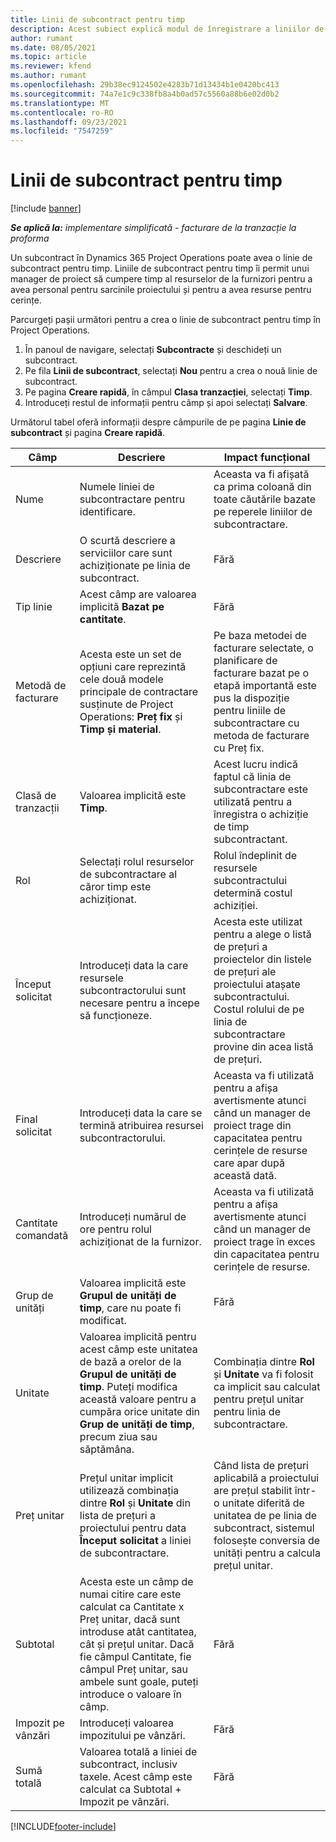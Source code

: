 ```yaml
---
title: Linii de subcontract pentru timp
description: Acest subiect explică modul de înregistrare a liniilor de subcontract pentru timp și înregistrarea achizițiilor de timp de la furnizori.
author: rumant
ms.date: 08/05/2021
ms.topic: article
ms.reviewer: kfend
ms.author: rumant
ms.openlocfilehash: 29b38ec9124502e4283b71d13434b1e0420bc413
ms.sourcegitcommit: 74a7e1c9c338fb8a4b0ad57c5560a88b6e02d0b2
ms.translationtype: MT
ms.contentlocale: ro-RO
ms.lasthandoff: 09/23/2021
ms.locfileid: "7547259"
---
```

# <a name="subcontract-lines-for-time"></a>Linii de subcontract pentru timp

[!include [banner](../../includes/dataverse-preview.md)]

_**Se aplică la:** implementare simplificată - facturare de la tranzacție la proforma_

Un subcontract în Dynamics 365 Project Operations poate avea o linie de subcontract pentru timp. Liniile de subcontract pentru timp îi permit unui manager de proiect să cumpere timp al resurselor de la furnizori pentru a avea personal pentru sarcinile proiectului și pentru a avea resurse pentru cerințe.

Parcurgeți pașii următori pentru a crea o linie de subcontract pentru timp în Project Operations.

1. În panoul de navigare, selectați **Subcontracte** și deschideți un subcontract.
2. Pe fila **Linii de subcontract**, selectați **Nou** pentru a crea o nouă linie de subcontract.
3. Pe pagina **Creare rapidă**, în câmpul **Clasa tranzacției**, selectați **Timp**.
4. Introduceți restul de informații pentru câmp și apoi selectați **Salvare**.

  Următorul tabel oferă informații despre câmpurile de pe pagina **Linie de subcontract** și pagina **Creare rapidă**.

| **Câmp** | **Descriere** | **Impact funcțional** |
| --- | --- | --- |
| Nume | Numele liniei de subcontractare pentru identificare. | Aceasta va fi afișată ca prima coloană din toate căutările bazate pe reperele liniilor de subcontractare. |
| Descriere | O scurtă descriere a serviciilor care sunt achiziționate pe linia de subcontract. |Fără |
| Tip linie |   Acest câmp are valoarea implicită **Bazat pe cantitate**.| Fără |
| Metodă de facturare | Acesta este un set de opțiuni care reprezintă cele două modele principale de contractare susținute de Project Operations: **Preț fix** și **Timp și material**. | Pe baza metodei de facturare selectate, o planificare de facturare bazat pe o etapă importantă este pus la dispoziție pentru liniile de subcontractare cu metoda de facturare cu Preț fix. |
| Clasă de tranzacții | Valoarea implicită este **Timp**. | Acest lucru indică faptul că linia de subcontractare este utilizată pentru a înregistra o achiziție de timp subcontractant. |
| Rol | Selectați rolul resurselor de subcontractare al căror timp este achiziționat. | Rolul îndeplinit de resursele subcontractului determină costul achiziției. |
| Început solicitat | Introduceți data la care resursele subcontractorului sunt necesare pentru a începe să funcționeze. | Acesta este utilizat pentru a alege o listă de prețuri a proiectelor din listele de prețuri ale proiectului atașate subcontractului. Costul rolului de pe linia de subcontractare provine din acea listă de prețuri. |
| Final solicitat | Introduceți data la care se termină atribuirea resursei subcontractorului. | Aceasta va fi utilizată pentru a afișa avertismente atunci când un manager de proiect trage din capacitatea pentru cerințele de resurse care apar după această dată. |
| Cantitate comandată | Introduceți numărul de ore pentru rolul achiziționat de la furnizor. | Aceasta va fi utilizată pentru a afișa avertismente atunci când un manager de proiect trage în exces din capacitatea pentru cerințele de resurse. |
| Grup de unități | Valoarea implicită este **Grupul de unități de timp**, care nu poate fi modificat. | Fără|
| Unitate | Valoarea implicită pentru acest câmp este unitatea de bază a orelor de la **Grupul de unități de timp**. Puteți modifica această valoare pentru a cumpăra orice unitate din **Grup de unități de timp**, precum ziua sau săptămâna. | Combinația dintre **Rol** și **Unitate** va fi folosit ca implicit sau calculat pentru prețul unitar pentru linia de subcontractare. |
| Preț unitar | Prețul unitar implicit utilizează combinația dintre **Rol** și **Unitate** din lista de prețuri a proiectului pentru data **Început solicitat** a liniei de subcontractare. | Când lista de prețuri aplicabilă a proiectului are prețul stabilit într-o unitate diferită de unitatea de pe linia de subcontract, sistemul folosește conversia de unități pentru a calcula prețul unitar. |
| Subtotal |    Acesta este un câmp de numai citire care este calculat ca Cantitate x Preț unitar, dacă sunt introduse atât cantitatea, cât și prețul unitar. Dacă fie câmpul Cantitate, fie câmpul Preț unitar, sau ambele sunt goale, puteți introduce o valoare în câmp. | Fără|
| Impozit pe vânzări |   Introduceți valoarea impozitului pe vânzări. |Fără |
| Sumă totală | Valoarea totală a liniei de subcontract, inclusiv taxele. Acest câmp este calculat ca Subtotal + Impozit pe vânzări.|Fără |

[!INCLUDE[footer-include](../../includes/footer-banner.md)]
